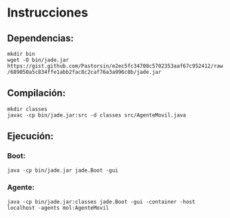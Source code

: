 # Instrucciones
## Dependencias:
`mkdir bin`  
`wget -O bin/jade.jar https://gist.github.com/Pastorsin/e2ec5fc34708c5702353aaf67c952412/raw/689050a5c834ffe1abb2fac8c2caf76a3a996c8b/jade.jar`  


## Compilación:
`mkdir classes`  
`javac -cp bin/jade.jar:src -d classes src/AgenteMovil.java`

## Ejecución:
### Boot:
`java -cp bin/jade.jar jade.Boot -gui`
### Agente:
`java -cp bin/jade.jar:classes jade.Boot -gui -container -host localhost -agents mol:AgenteMovil`

